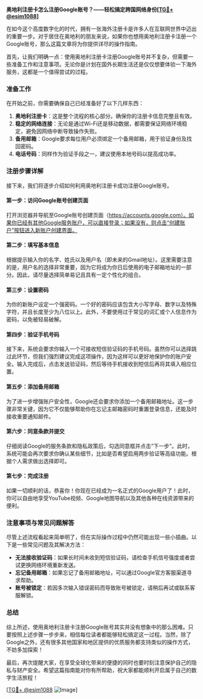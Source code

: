 **奥地利注册卡怎么注册Google账号？——轻松搞定跨国网络身份[[TG💪+ @esim1088](https://t.me/s/esim1088)]**

在如今这个高度数字化的时代，拥有一张海外注册卡是许多人在互联网世界中迈出的重要一步。对于居住在奥地利的朋友来说，如果你也想用奥地利注册卡注册一个Google账号，那么这篇文章将为你提供详尽的操作指南。

首先，让我们明确一点：使用奥地利注册卡注册Google账号并不复杂，但需要一些准备工作和注意事项。无论你是计划在国外长期生活还是仅仅想要体验一下海外服务，这都是一个值得尝试的过程。

### 准备工作

在开始之前，你需要确保自己已经准备好了以下几样东西：

1. **奥地利注册卡**：这是整个流程的核心部分。确保你的注册卡信息完整且有效。
2. **稳定的网络连接**：无论是通过Wi-Fi还是移动数据，都需要保证网络环境稳定，避免因网络中断导致操作失败。
3. **备用邮箱**：Google要求每位用户必须绑定一个备用邮箱，用于验证身份及找回密码。
4. **电话号码**：同样作为验证手段之一，建议使用本地号码以提高成功率。

### 注册步骤详解

接下来，我们将逐步介绍如何利用奥地利注册卡成功注册Google账号。

#### 第一步：访问Google账号创建页面

打开浏览器并导航至Google账号创建页面（https://accounts.google.com）。如果你已经有其他Google服务账户，可以直接登录；如果没有，则点击“创建账户”按钮进入新账户创建界面。

#### 第二步：填写基本信息

根据提示输入你的名字、姓氏以及用户名（即未来的Gmail地址）。这里需要注意的是，用户名的选择非常重要，因为它将成为你日后使用的电子邮箱地址的一部分。因此，请尽量选择简单易记且具有一定个性化的组合。

#### 第三步：设置密码

为你的新账户设定一个强密码。一个好的密码应该包含大小写字母、数字以及特殊字符，并且长度至少为八位以上。此外，不要使用过于常见的词汇或个人信息作为密码，以免被轻易破解。

#### 第四步：验证手机号码

接下来，系统会要求你输入一个可接收短信验证码的手机号码。虽然你可以选择跳过此环节，但我们强烈建议完成这项操作，因为这样可以更好地保护你的账户安全。输入完成后，点击发送验证码，然后等待手机接收到短信后再将其填入相应位置。

#### 第五步：添加备用邮箱

为了进一步增强账户安全性，Google还会要求你添加一个备用邮箱地址。这一步骤非常关键，因为它不仅能够帮助你在忘记主邮箱密码时重置登录信息，还能及时接收重要通知邮件。

#### 第六步：同意条款并提交

仔细阅读Google的服务条款和隐私政策后，勾选同意框并点击“下一步”。此时，系统可能会再次要求你确认某些细节，比如是否希望启用两步验证等高级功能。根据个人需求做出选择即可。

#### 第七步：完成注册

如果一切顺利的话，恭喜你！你现在已经成为一名正式的Google用户了！此时，你可以自由地享受YouTube视频、Google地图导航以及其他各种在线资源带来的便利。

### 注意事项与常见问题解答

尽管上述流程看起来简单明了，但在实际操作过程中仍然可能出现一些小插曲。以下是一些常见问题及其解决方法：

- **无法接收验证码**：如果长时间未收到短信验证码，请检查手机信号强度或者尝试更换网络环境重新发送。
- **忘记备用邮箱**：如果忘记了备用邮箱地址，可以通过Google官方客服渠道寻求帮助。
- **账号被锁定**：若因多次输入错误密码而导致账号被锁定，请稍后再试或联系客服解锁。

### 总结

综上所述，使用奥地利注册卡注册Google账号其实并没有想象中的那么困难。只要按照上述步骤一步步来，相信每位读者都能够轻松搞定这一过程。当然，除了Google之外，还有很多其他国家和地区提供的优质服务都支持类似的操作方式，不妨多加探索！

最后，再次提醒大家，在享受全球化带来的便捷的同时也要时刻注意保护自己的隐私与财产安全。希望这篇指南能对你有所帮助，祝大家都能顺利开启属于自己的数字生活旅程！

[[TG💪+ @esim1088](https://t.me/s/esim1088) ![Image](https://i.postimg.cc/4NQfJmqS/Snipaste-2025-05-13-00-14-12.png)]